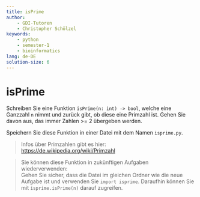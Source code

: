 ```yaml
---
title: isPrime
author:
    - GDI-Tutoren
    - Christopher Schölzel
keywords:
    - python
    - semester-1
    - bioinformatics
lang: de-DE
solution-size: 6
---
```


# isPrime

Schreiben Sie eine Funktion `isPrime(n: int) -> bool`, welche eine Ganzzahl `n` nimmt und zurück gibt, ob diese eine Primzahl ist. Gehen Sie davon aus, das immer Zahlen >= 2 übergeben werden.

Speichern Sie diese Funktion in einer Datei mit dem Namen `isprime.py`.

> Infos über Primzahlen gibt es hier: https://de.wikipedia.org/wiki/Primzahl 

> Sie können diese Funktion in zukünftigen Aufgaben wiederverwenden:\
> Gehen Sie sicher, dass die Datei im gleichen Ordner wie die neue Aufgabe ist und verwenden Sie `import isprime`.
> Daraufhin können Sie mit `isprime.isPrime(n)` darauf zugreifen.
